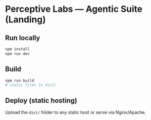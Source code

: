 # Perceptive Labs — Agentic Suite (Landing)

## Run locally
```bash
npm install
npm run dev
```

## Build
```bash
npm run build
# static files in dist/
```

## Deploy (static hosting)
Upload the `dist/` folder to any static host or serve via Nginx/Apache.
